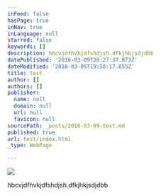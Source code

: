 ```yaml
---
inFeed: false
hasPage: true
inNav: true
inLanguage: null
starred: false
keywords: []
description: hbcvjdfhvkjdfshdjsh.dfkjhkjsdjdbb
datePublished: '2016-03-09T20:27:37.873Z'
dateModified: '2016-03-09T19:58:17.855Z'
title: test
author: []
authors: []
publisher:
  name: null
  domain: null
  url: null
  favicon: null
sourcePath: _posts/2016-03-09-test.md
published: true
url: test/index.html
_type: WebPage

---
```

![](https://the-grid-user-content.s3-us-west-2.amazonaws.com/1b51c1c6-c9c7-4da8-ba26-2e190a29303f.jpg)

hbcvjdfhvkjdfshdjsh.dfkjhkjsdjdbb